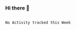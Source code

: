 ### Hi there 👋

<!--
**gaofubao/gaofubao** is a ✨ _special_ ✨ repository because its `README.md` (this file) appears on your GitHub profile.

Here are some ideas to get you started:

- 🔭 I’m currently working on ...
- 🌱 I’m currently learning ...
- 👯 I’m looking to collaborate on ...
- 🤔 I’m looking for help with ...
- 💬 Ask me about ...
- 📫 How to reach me: ...
- 😄 Pronouns: ...
- ⚡ Fun fact: ...
-->

![<img align="right" width="50%">](https://github-readme-stats.vercel.app/api?username=gaofubao&theme=dark)


<!--START_SECTION:waka-->
```text
No Activity tracked this Week
```
<!--END_SECTION:waka-->

